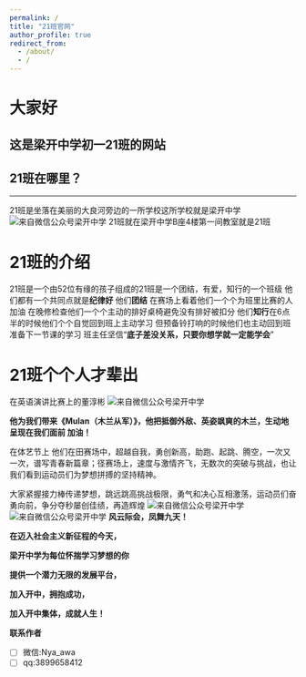 ```yaml
---
permalink: /
title: "21班官网"
author_profile: true
redirect_from: 
  - /about/
  - /
---
```





# 大家好

##  这是梁开中学初一21班的网站


## **21班在哪里？**
---

  21班是坐落在美丽的大良河旁边的一所学校这所学校就是梁开中学
  ![来自微信公众号梁开中学](https://picture.gptkong.com/20241130/11419ddd665c1f4562b49d2f6b9e31a1d6.png)
    21班就在梁开中学B座4楼第一间教室就是21班

 

# 21班的介绍


21班是一个由52位有缘的孩子组成的21班是一个团结，有爱，知行的一个班级 他们都有一个共同点就是**纪律好** 他们**团结**  在赛场上看着他们一个个为班里比赛的人加油 在晚修检查他们一个个主动的排好桌椅避免没有排好被扣分  他们**知行**在6点半的时候他们个个自觉回到班上主动学习 但预备铃打响的时候他们也主动回到班准备下一节课的学习 班主任坚信“**底子差没关系，只要你想学就一定能学会**”

# **21班个个人才辈出**


 在英语演讲比赛上的董淳彬
![来自微信公众号梁开中学](https://picture.gptkong.com/20241130/110713602c6c194d1180072f7f8863113f.png)


**他为我们带来《Mulan（木兰从军）》，他把抵御外敌、英姿飒爽的木兰，生动地呈现在我们面前 加油！**

在体艺节上 他们在田赛场中，超越自我，勇创新高，助跑、起跳、腾空，一次又一次，谱写青春新篇章；径赛场上，速度与激情齐飞，无数次的突破与挑战，也让我们看到运动员们为梦想拼搏的坚持精神。

大家紧握接力棒传递梦想，跳远跳高挑战极限，勇气和决心互相激荡，运动员们奋勇向前，争分夺秒屡创佳绩，再造辉煌 
![来自微信公众号梁开中学](https://picture.gptkong.com/20241130/1049eb8665eaa44e98a23e0ab9678f91ef.png)
![来自微信公众号梁开中学](https://picture.gptkong.com/20241130/10501b066f63fd4b2f820f73f42d6c0c04.png)
**风云际会，凤舞九天！**

**在迈入社会主义新征程的今天，**

**梁开中学为每位怀揣学习梦想的你**

**提供一个潜力无限的发展平台，**

**加入开中，拥抱成功，**

**加入开中集体，成就人生！**



**联系作者**

 - [ ] 微信:Nya_awa
 - [ ] qq:3899658412
